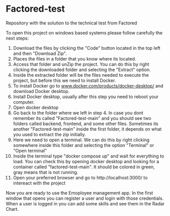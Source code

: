 # Factored-test
Repository with the solution to the technical test from Factored

To open this project on windows based systems please follow carefully the next steps:

1. Download the files by clicking the "Code" button located in the top left and then "Download Zip".
2. Places the files in a folder that you know where its located.
3. Access that folder and unZip the project. You can do this by right clicking the downloaded folder and selecting the "Extract" option.
4. Inside the extracted folder will be the files needed to execute the project, but before this we need to install Docker.
5. To install Docker go to www.docker.com/products/docker-desktop/ and download Docker desktop.
6. Install Docker desktop, usually after this step you need to reboot your computer.
7. Open docker desktop
8. Go back to the folder where we left in step 4. In case you dont remember its called "Factored-test-main" and you should see two folders called backend, frontend, and some other files. Sometimes its another "Factored-test-main" inside the first folder, it depends on what you used to extract the zip initially.
9. Here we need to open a terminal. We can do this by right clicking somewhere inside this folder and selecting the option "Terminal" or "Open terminal"
10. Inside the terminal type "docker compose up" and wait for everything to load. You can check this by opening docker desktop and looking for a container called "factored-test-main". It should be colored in green,  gray means that is not running.
11. Open your preferred browser and go to http://localhost:3000/ to intereact with the project

Now you are ready to use the Emoployee management app. In the first window that opens you can register a user and login with those credentials. When a user is logged in you can add some skills and see them in the Radar Chart.
